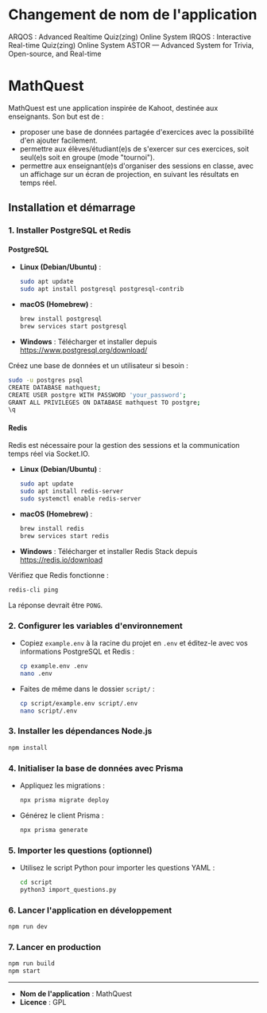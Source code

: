 # Changement de nom de l'application
ARQOS : Advanced Realtime Quiz(zing) Online System
IRQOS : Interactive Real-time Quiz(zing) Online System
ASTOR — Advanced System for Trivia, Open-source, and Real-time

# MathQuest

MathQuest est une application inspirée de Kahoot, destinée aux enseignants. Son but est de :
- proposer une base de données partagée d'exercices avec la possibilité d'en ajouter facilement.
- permettre aux élèves/étudiant(e)s de s'exercer sur ces exercices, soit seul(e)s soit en groupe (mode "tournoi").
- permettre aux enseignant(e)s d'organiser des sessions en classe, avec un affichage sur un écran de projection, en suivant les résultats en temps réel.

## Installation et démarrage

### 1. Installer PostgreSQL et Redis

#### PostgreSQL
- **Linux (Debian/Ubuntu)** :
  ```bash
  sudo apt update
  sudo apt install postgresql postgresql-contrib
  ```
- **macOS (Homebrew)** :
  ```bash
  brew install postgresql
  brew services start postgresql
  ```
- **Windows** :
  Télécharger et installer depuis https://www.postgresql.org/download/

Créez une base de données et un utilisateur si besoin :
```bash
sudo -u postgres psql
CREATE DATABASE mathquest;
CREATE USER postgre WITH PASSWORD 'your_password';
GRANT ALL PRIVILEGES ON DATABASE mathquest TO postgre;
\q
```

#### Redis
Redis est nécessaire pour la gestion des sessions et la communication temps réel via Socket.IO.

- **Linux (Debian/Ubuntu)** :
  ```bash
  sudo apt update
  sudo apt install redis-server
  sudo systemctl enable redis-server
  ```
- **macOS (Homebrew)** :
  ```bash
  brew install redis
  brew services start redis
  ```
- **Windows** :
  Télécharger et installer Redis Stack depuis https://redis.io/download
  
Vérifiez que Redis fonctionne :
```bash
redis-cli ping
```
La réponse devrait être `PONG`.

### 2. Configurer les variables d'environnement

- Copiez `example.env` à la racine du projet en `.env` et éditez-le avec vos informations PostgreSQL et Redis :
  ```bash
  cp example.env .env
  nano .env
  ```
- Faites de même dans le dossier `script/` :
  ```bash
  cp script/example.env script/.env
  nano script/.env
  ```

### 3. Installer les dépendances Node.js

```bash
npm install
```

### 4. Initialiser la base de données avec Prisma

- Appliquez les migrations :
  ```bash
  npx prisma migrate deploy
  ```
- Générez le client Prisma :
  ```bash
  npx prisma generate
  ```

### 5. Importer les questions (optionnel)

- Utilisez le script Python pour importer les questions YAML :
  ```bash
  cd script
  python3 import_questions.py
  ```

### 6. Lancer l'application en développement

```bash
npm run dev
```

### 7. Lancer en production

```bash
npm run build
npm start
```

---

- **Nom de l'application** : MathQuest
- **Licence** : GPL
